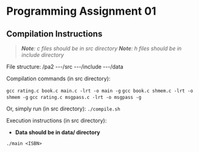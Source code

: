 # Programming Assignment 01

## Compilation Instructions

>*__Note__: c files should be in src directory*
>*__Note__: h files should be in include directory*


File structure:
/pa2
---/src
---/include
---/data

Compilation commands (in src directory):

`gcc rating.c book.c main.c -lrt -o main -g`
`gcc book.c shmem.c -lrt -o shmem -g`
`gcc rating.c msgpass.c -lrt -o msgpass -g`

Or, simply run (in src directory):
`./compile.sh`


Execution instructions (in src directory):
- __Data should be in data/ directory__

`./main <ISBN>`
